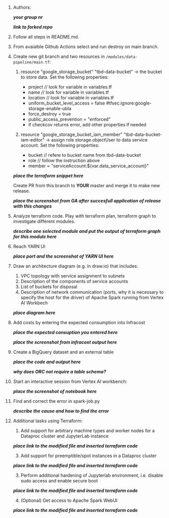 1. Authors:

   ***your group nr***

   ***link to forked repo***
   
2. Follow all steps in README.md.
3. From avaialble Github Actions select and run destroy on main branch.
4. Create new git branch and two resources in ```/modules/data-pipeline/main.tf```:
    1. resource "google_storage_bucket" "tbd-data-bucket" -> the bucket to store data. Set the following properties:
        * project  // look for variable in variables.tf
        * name  // look for variable in variables.tf
        * location // look for variable in variables.tf
        * uniform_bucket_level_access = false #tfsec:ignore:google-storage-enable-ubla
        * force_destroy               = true
        * public_access_prevention    = "enforced"
        * if checkcov returns error, add other properties if needed
       
    2. resource "google_storage_bucket_iam_member" "tbd-data-bucket-iam-editor" -> assign role storage.objectUser to data service account. Set the following properties:
        * bucket // refere to bucket name from tbd-data-bucket
        * role   // follow the instruction above
        * member = "serviceAccount:${var.data_service_account}"

    ***place the terraform snippet here***

    Create PR from this branch to **YOUR** master and merge it to make new release. 
    
    ***place the screenshot from GA after succesfull application of release with this changes***

    

5. Analyze terraform code. Play with terraform plan, terraform graph to investigate different modules.

    ***describe one selected module and put the output of terraform graph for this module here***
   
6. Reach YARN UI
   
   ***place port  and the screenshot of YARN UI here***
   
7. Draw an architecture diagram (e.g. in draw.io) that includes:
    1. VPC topology with service assignment to subnets
    2. Description of the components of service accounts
    3. List of buckets for disposal
    4. Description of network communication (ports, why it is necessary to specify the host for the driver) of Apache Spark running from Vertex AI Workbech
  
    ***place diagram here***

8. Add costs by entering the expected consumption into Infracost

   ***place the expected consuption you entered here***

   ***place the screenshot from infracost output here***

9. Create a BigQuery dataset and an external table
    
    
    ***place the code and output here***
   
    ***why does ORC not require a table schema?***
  
10. Start an interactive session from Vertex AI workbench:

    ***place the screenshot of notebook here***
   
11. Find and correct the error in spark-job.py

    ***describe the cause and how to find the error***

12. Additional tasks using Terraform:

    1. Add support for arbitrary machine types and worker nodes for a Dataproc cluster and JupyterLab instance

    ***place link to the modified file and inserted terraform code***
    
    3. Add support for preemptible/spot instances in a Dataproc cluster

    ***place link to the modified file and inserted terraform code***
    
    3. Perform additional hardening of Jupyterlab environment, i.e. disable sudo access and enable secure boot
    
    ***place link to the modified file and inserted terraform code***

    4. (Optional) Get access to Apache Spark WebUI

    ***place link to the modified file and inserted terraform code***
